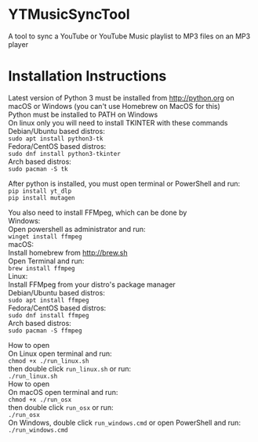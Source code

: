 # YTMusicSyncTool
A tool to sync a YouTube or YouTube Music playlist to MP3 files on an MP3 player

# Installation Instructions

Latest version of Python 3 must be installed from http://python.org on macOS or Windows (you can't use Homebrew on MacOS for this)\
Python must be installed to PATH on Windows\
On linux only you will need to install TKINTER with these commands\
Debian/Ubuntu based distros:\
`sudo apt install python3-tk`\
Fedora/CentOS based distros:\
`sudo dnf install python3-tkinter`\
Arch based distros:\
`sudo pacman -S tk`

After python is installed, you must open terminal or PowerShell and run:\
`pip install yt_dlp`\
`pip install mutagen`

You also need to install FFMpeg, which can be done by\
Windows:\
Open powershell as administrator and run:\
`winget install ffmpeg`\
macOS:\
Install homebrew from http://brew.sh \
Open Terminal and run:\
`brew install ffmpeg`\
Linux:\
Install FFMpeg from your distro's package manager\
Debian/Ubuntu based distros:\
`sudo apt install ffmpeg`\
Fedora/CentOS based distros:\
`sudo dnf install ffmpeg`\
Arch based distros:\
`sudo pacman -S ffmpeg`

How to open\
On Linux open terminal and run:\
`chmod +x ./run_linux.sh`\
then double click `run_linux.sh` or run:\
`./run_linux.sh`\
How to open\
On macOS open terminal and run:\
`chmod +x ./run_osx`\
then double click `run_osx` or run:\
`./run_osx`\
On Windows, double click `run_windows.cmd` or open PowerShell and run:\
`./run_windows.cmd`
